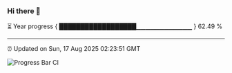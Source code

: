 ### Hi there 👋

⏳ Year progress { ██████████████████▁▁▁▁▁▁▁▁▁▁▁▁ } 62.49 %

---

⏰ Updated on Sun, 17 Aug 2025 02:23:51 GMT

![Progress Bar CI](https://github.com/DhruviPatel157/GitHub-Actions-Demo/workflows/Progress%20Bar%20CI/badge.svg)
